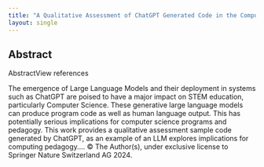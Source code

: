 ```yaml
---
title: "A Qualitative Assessment of ChatGPT Generated Code in the Computer Science Curriculum"
layout: single
---
```


## Abstract
AbstractView references

The emergence of Large Language Models and their deployment in systems such as ChatGPT are poised to have a major impact on STEM education, particularly Computer Science. These generative large language models can produce program code as well as human language output. This has potentially serious implications for computer science programs and pedagogy. This work provides a qualitative assessment sample code generated by ChatGPT, as an example of an LLM explores implications for computing pedagogy.... © The Author(s), under exclusive license to Springer Nature Switzerland AG 2024.
